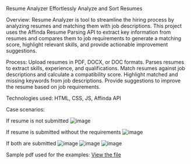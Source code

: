 Resume Analyzer
Effortlessly Analyze and Sort Resumes

Overview:
Resume Analyzer is tool to streamline the hiring process by analyzing resumes and matching them with job descriptions.
This project uses the Affinda Resume Parsing API to extract key information from resumes and compares them to job requirements to generate a matching score, highlight relevant skills, and provide actionable improvement suggestions.

Process:
Upload resumes in PDF, DOCX, or DOC formats.
Parses resumes to extract skills, experience, and qualifications.
Match resumes against job descriptions and calculate a compatibility score.
Highlight matched and missing keywords from job descriptions.
Provide suggestions to improve the resume based on job requirements.

Technologies used:
HTML, CSS, JS, Affinda API

Case scenarios:

If resume is not submitted
![image](https://github.com/user-attachments/assets/040e9345-6f59-4049-a9c4-539bdc158ea4)


If resume is submitted without the requirements
![image](https://github.com/user-attachments/assets/13698f0d-5e93-4b79-9abd-2d9514f092ff)

If both are submitted
![image](https://github.com/user-attachments/assets/52099acd-efeb-475b-963c-d05e9380bd5c)
![image](https://github.com/user-attachments/assets/2f42fedf-4e07-4762-88b1-a7555e307463)
![image](https://github.com/user-attachments/assets/7c323e6c-725d-45ac-a755-19732593edb6)


Sample pdf used for the examples:
[View the file](https://drive.google.com/file/d/1XABzWobAhUxoiUcF0Am3_hMy7I6s6Ll-/view?usp=sharing)


